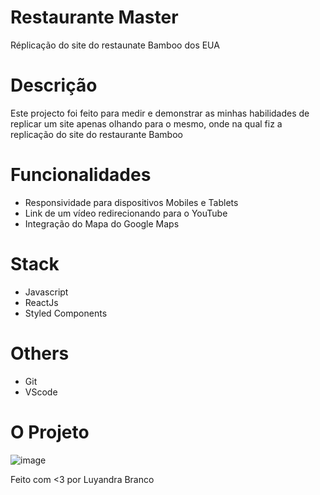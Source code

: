 # Restaurante Master
Réplicação do site do restaunate Bamboo dos EUA

# Descrição
Este projecto foi feito para medir e demonstrar as minhas habilidades de replicar um site apenas olhando para o mesmo, onde na qual fiz a replicação do site do restaurante Bamboo

# Funcionalidades
- Responsividade para dispositivos Mobiles e Tablets
- Link de um vídeo redirecionando para o YouTube
- Integração do Mapa do Google Maps

# Stack
- Javascript
- ReactJs
- Styled Components


# Others 
- Git
- VScode 

# O Projeto
![image](https://github.com/LuyandraBranco/Restaurant-M/assets/94245234/70b837a3-7c2f-4b56-a979-ea02a20958a0)


Feito com <3 por Luyandra Branco
